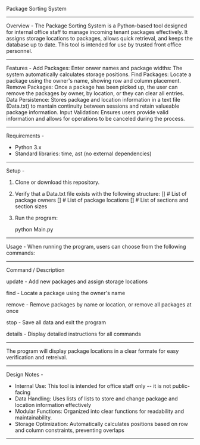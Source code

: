 Package Sorting System

----------------------------------------------------------------------------------------------------------------

Overview -
The Package Sorting System is a Python-based tool designed for internal office staff to manage incoming tenant
packages effectively. It assigns storage locations to packages, allows quick retrieval, and keeps the database 
up to date. This tool is intended for use by trusted front office personnel.

-----------------------------------------------------------------------------------------------------------------

Features - 
Add Packages: Enter onwer names and package widths: The system automatically calculates storage positions.
Find Packages: Locate a package using the owner's name, showing row and column placement.
Remove Packages: Once a package has been picked up, the user can remove the packages by owner, by location, or 
  they can clear all entries.
Data Persistence: Stores package and location information in a text file (Data.txt) to mantain continuity between 
  sessions and retain valueable package information.
Input Validation: Ensures users provide valid information and allows for operations to be canceled during the 
  process.

-----------------------------------------------------------------------------------------------------------------
Requirements - 
- Python 3.x
- Standard libraries: time, ast (no external dependencies)
-----------------------------------------------------------------------------------------------------------------
Setup - 
1. Clone or download this repository.
2. Verify that a Data.txt file exists with the following structure:
     [] # List of package owners
     [] # List of package locations
     [] # List of sections and section sizes
3. Run the program:

   python Main.py

-----------------------------------------------------------------------------------------------------------------

Usage - 
When running the program, users can choose from the following commands: 

-----------------------------------------------------------------------------------------------------------------
Command     /      Description

update -             Add new packages and assign storage locations

find -               Locate a package using the owner's name

remove -             Remove packages by name or location, or remove all packages at once

stop -               Save all data and exit the program
    
details -            Display detailed instructions for all commands

-----------------------------------------------------------------------------------------------------------------

The program will display package locations in a clear formate for easy verification and retreival.

-----------------------------------------------------------------------------------------------------------------
Design Notes - 
- Internal Use: This tool is intended for office staff only -- it is not public-facing
- Data Handling: Uses lists of lists to store and change package and location information effectively
- Modular Functions: Organized into clear functions for readability and maintainability.
- Storage Optimization: Automatically calculates positions based on row and column constraints, preventing
    overlaps
------------------------------------------------------------------------------------------------------------------
